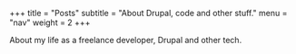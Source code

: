 +++
title = "Posts"
subtitle = "About Drupal, code and other stuff."
menu  = "nav"
weight = 2
+++

About my life as a freelance developer, Drupal and other tech.
